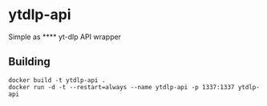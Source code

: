 # ytdlp-api
Simple as **** yt-dlp API wrapper 

## Building

```
docker build -t ytdlp-api .
docker run -d -t --restart=always --name ytdlp-api -p 1337:1337 ytdlp-api
```